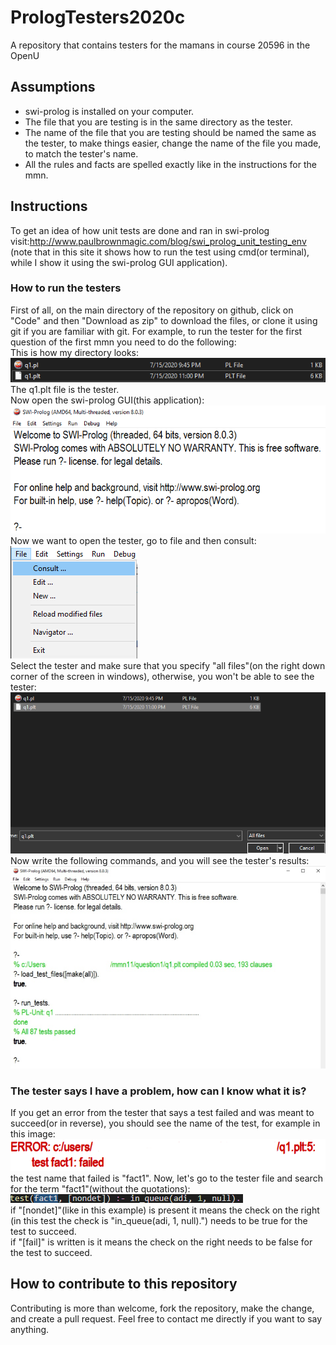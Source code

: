 # PrologTesters2020c
A repository that contains testers for the mamans in course 20596 in the OpenU


## Assumptions
* swi-prolog is installed on your computer.
* The file that you are testing is in the same directory as the tester.
* The name of the file that you are testing should be named the same as the tester, to make things easier, change the name of the file you made, to match the tester's name.
* All the rules and facts are spelled exactly like in the instructions for the mmn.
## Instructions
To get an idea of how unit tests are done and ran in swi-prolog visit:http://www.paulbrownmagic.com/blog/swi_prolog_unit_testing_env (note that in this site it shows how to run the test using cmd(or terminal), while I show it using the swi-prolog GUI application).
### How to run the testers
First of all, on the main directory of the repository on github, click on "Code" and then "Download as zip" to download the files, or clone it using git if you are familiar with git.
For example, to run the tester for the first question of the first mmn you need to do the following:<br/>
This is how my directory looks:
![Step 1](readme_images/1.png?raw=true "Title")<br/>
The q1.plt file is the tester.<br/>
Now open the swi-prolog GUI(this application):
![Step 2](readme_images/2.png?raw=true "Title")<br/>
Now we want to open the tester, go to file and then consult:<br/>
![Step 3](readme_images/3.png?raw=true "Title")<br/>
Select the tester and make sure that you specify "all files"(on the right down corner of the screen in windows), otherwise, you won't be able to see the tester:<br/>
![Step 4](readme_images/4.png?raw=true "Title")<br/>
Now write the following commands, and you will see the tester's results:<br/>
![Step 5](readme_images/5-1.png?raw=true "Title")<br/>
### The tester says I have a problem, how can I know what it is?
If you get an error from the tester that says a test failed and was meant to succeed(or in reverse), you should see the name of the test, for example in this image:<br/>
![Error 1](readme_images/6.png?raw=true "Title")<br/>
the test name that failed is "fact1".
Now, let's go to the tester file and search for the term "fact1"(without the quotations):
![Error 2](readme_images/7.png?raw=true "Title")<br/>
if "[nondet]"(like in this example) is present it means the check on the right (in this test the check is "in_queue(adi, 1, null).") needs to be true for the test to succeed.<br/>
if "[fail]" is written is it means the check on the right needs to be false for the test to succeed.
## How to contribute to this repository
Contributing is more than welcome, fork the repository, make the change, and create a pull request. Feel free to contact me directly if you want to say anything.
